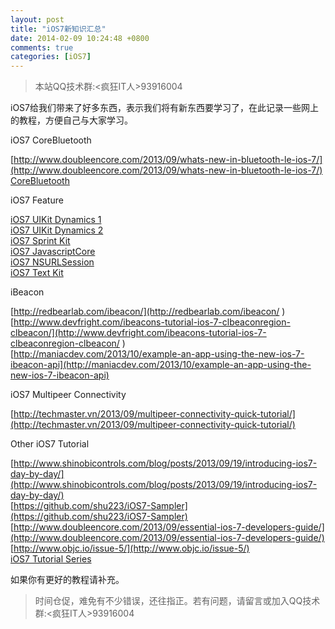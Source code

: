 ```yaml
---
layout: post
title: "iOS7新知识汇总"
date: 2014-02-09 10:24:48 +0800
comments: true
categories: [iOS7]
---
```

>本站QQ技术群:<疯狂IT人>93916004

iOS7给我们带来了好多东西，表示我们将有新东西要学习了，在此记录一些网上的教程，方便自己与大家学习。

iOS7 CoreBluetooth

[http://www.doubleencore.com/2013/09/whats-new-in-bluetooth-le-ios-7/](http://www.doubleencore.com/2013/09/whats-new-in-bluetooth-le-ios-7/)<br>
[CoreBluetooth](https://developer.apple.com/library/ios/documentation/NetworkingInternetWeb/Conceptual/CoreBluetooth_concepts/AboutCoreBluetooth/Introduction.html)

iOS7 Feature

[iOS7 UIKit Dynamics 1](http://blog.bignerdranch.com/3899-uikit-dynamics-and-ios-7-building-uikit-pong/) <br>
[iOS7 UIKit Dynamics 2](http://www.raywenderlich.com/50197/uikit-dynamics-tutorial)<br>
[iOS7 Sprint Kit](http://www.raywenderlich.com/42699/spritekit-tutorial-for-beginners) <br>
[iOS7 JavascriptCore](http://blog.bignerdranch.com/3784-javascriptcore-and-ios-7/)<br>
[iOS7 NSURLSession](http://www.raywenderlich.com/51127/nsurlsession-tutorial)<br>
[iOS7 Text Kit](http://www.raywenderlich.com/50151/text-kit-tutorial)

iBeacon

[http://redbearlab.com/ibeacon/](http://redbearlab.com/ibeacon/ ) <br>
[http://www.devfright.com/ibeacons-tutorial-ios-7-clbeaconregion-clbeacon/](http://www.devfright.com/ibeacons-tutorial-ios-7-clbeaconregion-clbeacon/ ) <br>
[http://maniacdev.com/2013/10/example-an-app-using-the-new-ios-7-ibeacon-api](http://maniacdev.com/2013/10/example-an-app-using-the-new-ios-7-ibeacon-api)

iOS7 Multipeer Connectivity

[http://techmaster.vn/2013/09/multipeer-connectivity-quick-tutorial/](http://techmaster.vn/2013/09/multipeer-connectivity-quick-tutorial/)

Other iOS7 Tutorial

[http://www.shinobicontrols.com/blog/posts/2013/09/19/introducing-ios7-day-by-day/](http://www.shinobicontrols.com/blog/posts/2013/09/19/introducing-ios7-day-by-day/)<br>
[https://github.com/shu223/iOS7-Sampler](https://github.com/shu223/iOS7-Sampler)<br>
[http://www.doubleencore.com/2013/09/essential-ios-7-developers-guide/](http://www.doubleencore.com/2013/09/essential-ios-7-developers-guide/)<br>
[http://www.objc.io/issue-5/](http://www.objc.io/issue-5/)<br>
[iOS7 Tutorial Series](http://www.captechconsulting.com/blog-tags/ios)

如果你有更好的教程请补充。

>时间仓促，难免有不少错误，还往指正。若有问题，请留言或加入QQ技术群:<疯狂IT人>93916004